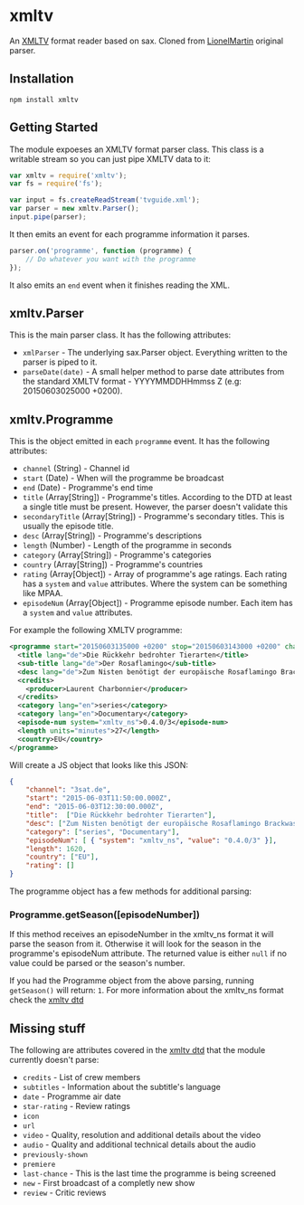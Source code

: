# xmltv

An [XMLTV](http://wiki.xmltv.org/index.php/Main_Page) format reader based on sax.
Cloned from [LionelMartin](https://github.com/LionelMartin) original parser.

## Installation

`npm install xmltv`

## Getting Started
The module expoeses an XMLTV format parser class. This class is a writable stream so
you can just pipe XMLTV data to it:

```javascript
var xmltv = require('xmltv');
var fs = require('fs');

var input = fs.createReadStream('tvguide.xml');
var parser = new xmltv.Parser();
input.pipe(parser);
```

It then emits an event for each programme information it parses.

```javascript
parser.on('programme', function (programme) {
    // Do whatever you want with the programme
});
```

It also emits an `end` event when it finishes reading the XML.

## xmltv.Parser
This is the main parser class. It has the following attributes:
* `xmlParser` - The underlying sax.Parser object. Everything written to the parser
  is piped to it.
* `parseDate(date)` - A small helper method to parse date attributes from the
  standard XMLTV format - YYYYMMDDHHmmss Z (e.g: 20150603025000 +0200).

## xmltv.Programme
This is the object emitted in each `programme` event. It has the following attributes:
* `channel` (String) - Channel id
* `start` (Date) - When will the programme be broadcast
* `end` (Date) - Programme's end time
* `title` (Array[String]) - Programme's titles. According to the DTD at least
  a single title must be present. However, the parser doesn't validate this
* `secondaryTitle` (Array[String]) - Programme's secondary titles. This is
  usually the episode title.
* `desc` (Array[String]) - Programme's descriptions
* `length` (Number) - Length of the programme in seconds
* `category` (Array[String]) - Programme's categories
* `country` (Array[String]) - Programme's countries
* `rating` (Array[Object]) - Array of programme's age ratings. Each rating has a 
  `system` and `value` attributes. Where the system can be something like MPAA.
* `episodeNum` (Array[Object]) - Programme episode number. Each item has a `system`
  and `value` attributes.

For example the following XMLTV programme:
```xml
<programme start="20150603135000 +0200" stop="20150603143000 +0200" channel="3sat.de">
  <title lang="de">Die Rückkehr bedrohter Tierarten</title>
  <sub-title lang="de">Der Rosaflamingo</sub-title>
  <desc lang="de">Zum Nisten benötigt der europäische Rosaflamingo Brackwasser und kleine, unberührte Inseln.</desc>
  <credits>
    <producer>Laurent Charbonnier</producer>
  </credits>
  <category lang="en">series</category>
  <category lang="en">Documentary</category>
  <episode-num system="xmltv_ns">0.4.0/3</episode-num>
  <length units="minutes">27</length>
  <country>EU</country>
</programme>
```
Will create a JS object that looks like this JSON:
```json
{
    "channel": "3sat.de",
    "start": "2015-06-03T11:50:00.000Z",
    "end": "2015-06-03T12:30:00.000Z",
    "title":  ["Die Rückkehr bedrohter Tierarten"],
    "desc": ["Zum Nisten benötigt der europäische Rosaflamingo Brackwasser und kleine, unberührte Inseln."],
    "category": ["series", "Documentary"],
    "episodeNum": [ { "system": "xmltv_ns", "value": "0.4.0/3" }],
    "length": 1620,
    "country": ["EU"],
    "rating": []
}
```

The programme object has a few methods for additional parsing:

### Programme.getSeason([episodeNumber])
If this method receives an episodeNumber in the xmltv_ns format it will parse the
season from it. Otherwise it will look for the season in the programme's episodeNum
attribute.
The returned value is either `null` if no value could be parsed or the season's
number.

If you had the Programme object from the above parsing, running `getSeason()` will
return: `1`.
For more information about the xmltv_ns format check the [xmltv dtd](http://xmltv.cvs.sourceforge.net/viewvc/xmltv/xmltv/xmltv.dtd)

## Missing stuff
The following are attributes covered in the [xmltv dtd](http://xmltv.cvs.sourceforge.net/viewvc/xmltv/xmltv/xmltv.dtd)
that the module currently doesn't parse:
* `credits` - List of crew members
* `subtitles` - Information about the subtitle's language
* `date` - Programme air date
* `star-rating` - Review ratings
* `icon`
* `url`
* `video` - Quality, resolution and additional details about the video
* `audio` - Quality and additional technical details about the audio
* `previously-shown`
* `premiere`
* `last-chance` - This is the last time the programme is being screened
* `new` - First broadcast of a completly new show
* `review` - Critic reviews
